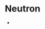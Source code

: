 # Neutron

- [](https://developer.rackspace.com/blog/neutron-networking-the-building-blocks-of-an-openstack-cloud/)